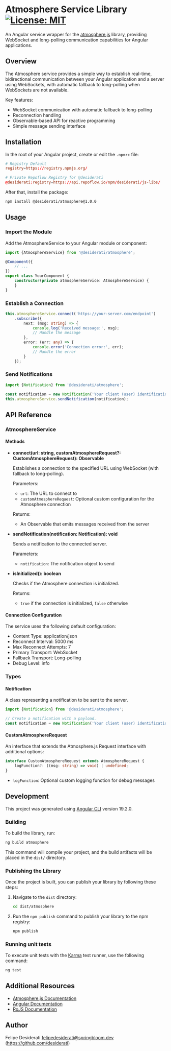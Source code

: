 # Atmosphere Service Library [![License: MIT](https://img.shields.io/badge/License-MIT-yellow.svg)](LICENSE)

An Angular service wrapper for the [atmosphere.js](https://github.com/Atmosphere/atmosphere-javascript) library,
providing WebSocket and long-polling communication capabilities for Angular applications.

## Overview

The Atmosphere service provides a simple way to establish real-time, bidirectional communication between your Angular
application and a server using WebSockets, with automatic fallback to long-polling when WebSockets are not available.

Key features:

- WebSocket communication with automatic fallback to long-polling
- Reconnection handling
- Observable-based API for reactive programming
- Simple message sending interface

## Installation

In the root of your Angular project, create or edit the `.npmrc` file:

```conf
# Registry Default
registry=https://registry.npmjs.org/

# Private Repoflow Registry for @desiderati
@desiderati:registry=https://api.repoflow.io/npm/desiderati/js-libs/
```

After that, install the package:

```bash
npm install @desiderati/atmosphere@1.0.0
```

## Usage

### Import the Module

Add the AtmosphereService to your Angular module or component:

```typescript
import {AtmosphereService} from '@desiderati/atmosphere';

@Component({
    // ...
})
export class YourComponent {
    constructor(private atmosphereService: AtmosphereService) {
    }
}
```

### Establish a Connection

```typescript
this.atmosphereService.connect('https://your-server.com/endpoint')
    .subscribe({
        next: (msg: string) => {
            console.log('Received message:', msg);
            // Handle the message
        },
        error: (err: any) => {
            console.error('Connection error:', err);
            // Handle the error
        }
    });
```

### Send Notifications

```typescript
import {Notification} from '@desiderati/atmosphere';

const notification = new Notification('Your client (user) identification', 'Your message');
this.atmosphereService.sendNotification(notification);
```

## API Reference

### AtmosphereService

#### Methods

- **connect(url: string, customAtmosphereRequest?: CustomAtmosphereRequest): Observable<string>**

  Establishes a connection to the specified URL using WebSocket (with fallback to long-polling).

  Parameters:
    - `url`: The URL to connect to
    - `customAtmosphereRequest`: Optional custom configuration for the Atmosphere connection

  Returns:
    - An Observable that emits messages received from the server

- **sendNotification(notification: Notification): void**

  Sends a notification to the connected server.

  Parameters:
    - `notification`: The notification object to send

- **isInitialized(): boolean**

  Checks if the Atmosphere connection is initialized.

  Returns:
    - `true` if the connection is initialized, `false` otherwise

#### Connection Configuration

The service uses the following default configuration:

- Content Type: application/json
- Reconnect Interval: 5000 ms
- Max Reconnect Attempts: 7
- Primary Transport: WebSocket
- Fallback Transport: Long-polling
- Debug Level: info

### Types

#### Notification

A class representing a notification to be sent to the server.

```typescript
import {Notification} from '@desiderati/atmosphere';

// Create a notification with a payload.
const notification = new Notification('Your client (user) identification', 'Your message');
```

#### CustomAtmosphereRequest

An interface that extends the Atmosphere.js Request interface with additional options:

```typescript
interface CustomAtmosphereRequest extends AtmosphereRequest {
    logFunction?: ((msg: string) => void) | undefined;
}
```

- `logFunction`: Optional custom logging function for debug messages

## Development

This project was generated using [Angular CLI](https://github.com/angular/angular-cli) version 19.2.0.

### Building

To build the library, run:

```bash
ng build atmosphere
```

This command will compile your project, and the build artifacts will be placed in the `dist/` directory.

### Publishing the Library

Once the project is built, you can publish your library by following these steps:

1. Navigate to the `dist` directory:

   ```bash
   cd dist/atmosphere
   ```

2. Run the `npm publish` command to publish your library to the npm registry:

   ```bash
   npm publish
   ```

### Running unit tests

To execute unit tests with the [Karma](https://karma-runner.github.io) test runner, use the following command:

```bash
ng test
```

## Additional Resources

- [Atmosphere.js Documentation](https://github.com/Atmosphere/atmosphere-javascript)
- [Angular Documentation](https://angular.dev)
- [RxJS Documentation](https://rxjs.dev)

## Author

Felipe Desiderati <felipedesiderati@springbloom.dev> (https://github.com/desiderati)
